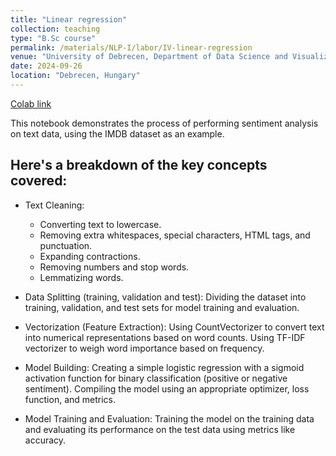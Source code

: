 ```yaml
---
title: "Linear regression"
collection: teaching
type: "B.Sc course"
permalink: /materials/NLP-I/labor/IV-linear-regression
venue: "University of Debrecen, Department of Data Science and Visualization"
date: 2024-09-26
location: "Debrecen, Hungary"
---
```


[Colab link](https://colab.research.google.com/drive/1qPoDbd8pvZgHSsbzmEwXl3nVF31E-pUX)

This notebook demonstrates the process of performing sentiment analysis on text data, using the IMDB dataset as an example.

## Here's a breakdown of the key concepts covered:

- Text Cleaning:
    - Converting text to lowercase.
    - Removing extra whitespaces, special characters, HTML tags, and punctuation.
    - Expanding contractions.
    - Removing numbers and stop words.
    - Lemmatizing words.

- Data Splitting (training, validation and test): Dividing the dataset into training, validation, and test sets for model training and evaluation.

- Vectorization (Feature Extraction):
        Using CountVectorizer to convert text into numerical representations based on word counts.
        Using TF-IDF vectorizer to weigh word importance based on frequency.

- Model Building:
        Creating a simple logistic regression with a sigmoid activation function for binary classification (positive or negative sentiment).
        Compiling the model using an appropriate optimizer, loss function, and metrics.

- Model Training and Evaluation: Training the model on the training data and evaluating its performance on the test data using metrics like accuracy.